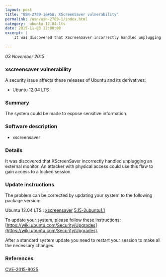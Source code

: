 ```yaml
---
layout: post
title: "USN-2789-1&#58; XScreenSaver vulnerability"
permalink: /usn/usn-2789-1/index.html
category:  ubuntu-12.04-lts
date: 2015-11-03 12:00:00
excerpt: |
    It was discovered that XScreenSaver incorrectly handled unplugging an external monitor. An attacker with physical access could use this flaw to gain access to a locked session. 
    
--- 
```

 
 

*03 November 2015*

### xscreensaver vulnerability

A security issue affects these releases of Ubuntu and its derivatives:

* Ubuntu 12.04 LTS

### Summary

The system could be made to expose sensitive information. 

### Software description

* xscreensaver 

### Details

It was discovered that XScreenSaver incorrectly handled unplugging an external monitor. An attacker with physical access could use this flaw to gain access to a locked session. 

### Update instructions

The problem can be corrected by updating your system to the following package version:

Ubuntu 12.04 LTS
 : [xscreensaver](https://launchpad.net/ubuntu/+source/xscreensaver) <span> [5.15-2ubuntu1.1](https://launchpad.net/ubuntu/+source/xscreensaver/5.15-2ubuntu1.1) </span> 

To update your system, please follow these instructions: [https://wiki.ubuntu.com/Security/Upgrades](https://wiki.ubuntu.com/Security/Upgrades).

After a standard system update you need to restart your session to make all the necessary changes. 

### References

 
 [CVE-2015-8025](http://people.ubuntu.com/~ubuntu-security/cve/CVE-2015-8025)
 

